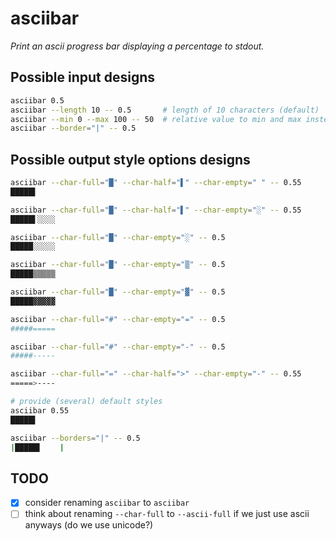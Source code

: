 # asciibar

*Print an ascii progress bar displaying a percentage to stdout.*

## Possible input designs

``` sh
asciibar 0.5
asciibar --length 10 -- 0.5       # length of 10 characters (default)
asciibar --min 0 --max 100 -- 50  # relative value to min and max instead of percentage
asciibar --border="|" -- 0.5
```

## Possible output style options designs
``` sh
asciibar --char-full="█" --char-half="▌" --char-empty=" " -- 0.55
█████▌    

asciibar --char-full="█" --char-half="▌" --char-empty="░" -- 0.55
█████▌░░░░

asciibar --char-full="█" --char-empty="░" -- 0.5
█████░░░░░

asciibar --char-full="█" --char-empty="▒" -- 0.5
█████▒▒▒▒▒

asciibar --char-full="█" --char-empty="▓" -- 0.5
█████▓▓▓▓▓

asciibar --char-full="#" --char-empty="=" -- 0.5
#####=====

asciibar --char-full="#" --char-empty="-" -- 0.5
#####-----

asciibar --char-full="=" --char-half=">" --char-empty="-" -- 0.55
=====>----

# provide (several) default styles
asciibar 0.55
█████▌    

asciibar --borders="|" -- 0.5
|█████▌    |
```

## TODO
- [x] consider renaming `asciibar` to `asciibar`
- [ ] think about renaming `--char-full` to `--ascii-full` if we just use ascii anyways (do we use unicode?)

